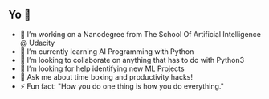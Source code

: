 ## Yo 👋

- 🔭 I’m working on a Nanodegree from The School Of Artificial Intelligence @ Udacity
- 🌱 I’m currently learning AI Programming with Python
- 👯 I’m looking to collaborate on anything that has to do with Python3
- 🤔 I’m looking for help identifying new ML Projects
- 💬 Ask me about time boxing and productivity hacks!
- ⚡ Fun fact: "How you do one thing is how you do everything."
